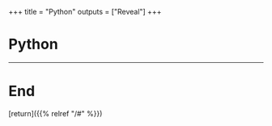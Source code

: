 
+++
title = "Python"
outputs = ["Reveal"]
+++

# Python

---

# End

[return]({{% relref "/#" %}})


